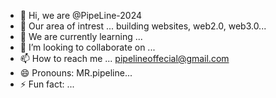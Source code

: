 - 👋 Hi, we are @PipeLine-2024
- 👀 Our area of intrest ... building websites, web2.0, web3.0...
- 🌱 We are currently learning ...
- 💞️ I’m looking to collaborate on ... 
- 📫 How to reach me ... pipelineoffecial@gmail.com
- 😄 Pronouns: MR.pipeline...
- ⚡ Fun fact: ...

<!---
PipeLine-2024/PipeLine-2024 is a ✨ special ✨ repository because its `README.md` (this file) appears on your GitHub profile.
You can click the Preview link to take a look at your changes.
--->
